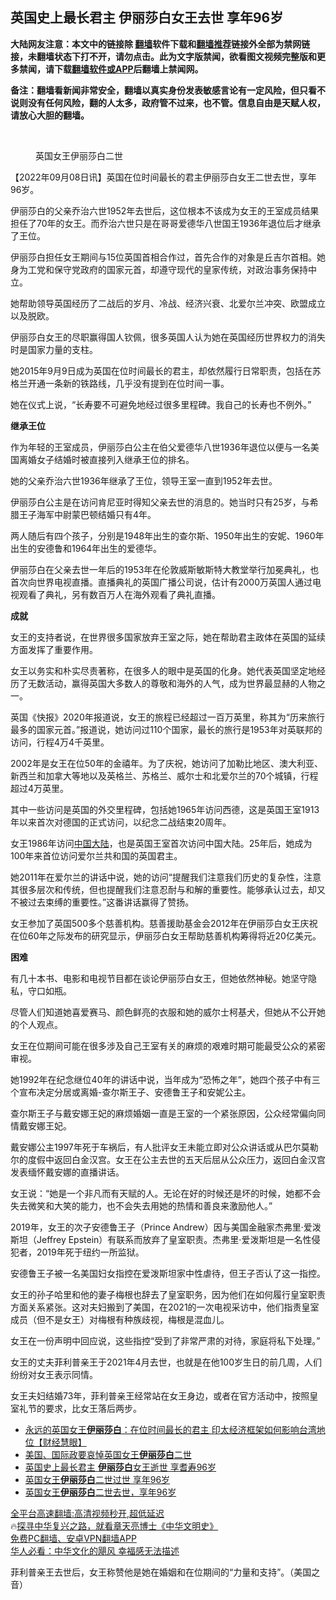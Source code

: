  <!-- 面包屑导航 --> <h2>英国史上最长君主 伊丽莎白女王去世 享年96岁</h2> <p class="notice"><b>大陆网友注意：本文中的链接除 <a href="https://github.com/bannedbook/fanqiang" >翻墙</a>软件下载和<a href="https://github.com/killgcd/justmysocks/blob/master/README.md">翻墙推荐</a>链接外全部为禁网链接，未翻墙状态下打不开，请勿点击。此为文字版禁闻，欲看图文视频完整版和更多禁闻，请下载<a href="https://github.com/bannedbook/fanqiang">翻墙软件或APP</a>后翻墙上禁闻网。</p><p>备注：翻墙看新闻非常安全，翻墙以真实身份发表敏感言论有一定风险，但只看不说则没有任何风险，翻的人太多，政府管不过来，也不管。信息自由是天赋人权，请放心大胆的翻墙。</b></p>  <div class="entry"> <br /> <figure><a href="https://i0.wp.com/upload-images-bucket-v64rleca837do.s3.eu-west-1.amazonaws.com/wp-content/uploads/2021/04/26153326/D1005DE6C8F0DE25316C4408E88721B7CBBFB998_size44_w640_h510.jpeg?fit=640%2C510&#038;ssl=1" data-caption="英国女王伊丽莎白二世"></a><figcaption class="wp-caption-text">英国女王伊丽莎白二世</figcaption></figure> <p>【2022年09月08日讯】英国在位时间最长的君主伊丽莎白女王二世去世，享年96岁。</p> <p>伊丽莎白的父亲乔治六世1952年去世后，这位根本不该成为女王的王室成员结果担任了70年的女王。而乔治六世只是在哥哥爱德华八世国王1936年退位后才继承了王位。</p> <p>伊丽莎白担任女王期间与15位英国首相合作过，首先合作的对象是丘吉尔首相。她身为工党和保守党政府的国家元首，却遵守现代的皇家传统，对政治事务保持中立。</p> <p>她帮助领导英国经历了二战后的岁月、冷战、经济兴衰、北爱尔兰冲突、欧盟成立以及脱欧。</p> <p>伊丽莎白女王的尽职赢得国人钦佩，很多英国人认为她在英国经历世界权力的消失时是国家力量的支柱。</p> <p>她2015年9月9日成为英国在位时间最长的君主，却依然履行日常职责，包括在苏格兰开通一条新的铁路线，几乎没有提到在位时间一事。</p> <p>她在仪式上说，“长寿要不可避免地经过很多里程碑。我自己的长寿也不例外。”</p> <p><strong>继承王位</strong></p> <p>作为年轻的王室成员，伊丽莎白公主在伯父爱德华八世1936年退位以便与一名美国离婚女子结婚时被直接列入继承王位的排名。</p>  <p>她的父亲乔治六世1936年继承了王位，领导王室一直到1952年去世。</p> <p>伊丽莎白公主是在访问肯尼亚时得知父亲去世的消息的。她当时只有25岁，与希腊王子海军中尉蒙巴顿结婚只有4年。</p> <p>两人随后有四个孩子，分别是1948年出生的查尔斯、1950年出生的安妮、1960年出生的安德鲁和1964年出生的爱德华。</p> <p>伊丽莎白在父亲去世一年后的1953年在伦敦威斯敏斯特大教堂举行加冕典礼，也首次向世界电视直播。直播典礼的英国广播公司说，估计有2000万英国人通过电视观看了典礼，另有数百万人在海外观看了典礼直播。</p> <p><strong>成就</strong></p> <p>女王的支持者说，在世界很多国家放弃王室之际，她在帮助君主政体在英国的延续方面发挥了重要作用。</p> <p>女王以务实和朴实尽责著称，在很多人的眼中是英国的化身。她代表英国坚定地经历了无数活动，赢得英国大多数人的尊敬和海外的人气，成为世界最显赫的人物之一。</p> <p>英国《快报》2020年报道说，女王的旅程已经超过一百万英里，称其为“历来旅行最多的国家元首。”报道说，她访问过110个国家，最长的旅行是1953年对英联邦的访问，行程4万4千英里。</p> <p>2002年是女王在位50年的金禧年。为了庆祝，她访问了加勒比地区、澳大利亚、新西兰和加拿大等地以及英格兰、苏格兰、威尔士和北爱尔兰的70个城镇，行程超过4万英里。</p>  <p>其中一些访问是英国的外交里程碑，包括她1965年访问西德，这是英国王室1913年以来首次对德国的正式访问，以纪念二战结束20周年。</p> <p>女王1986年访问<span class='wp_keywordlink_affiliate'><a href="https://www.bannedbook.org/" title="中国" target="_blank">中国</a></span><span class='wp_keywordlink_affiliate'><a href="https://www.bannedbook.org/" title="大陆" target="_blank">大陆</a></span>，也是英国王室首次访问中国大陆。25年后，她成为100年来首位访问爱尔兰共和国的英国君主。</p> <p>她2011年在爱尔兰的讲话中说，她的访问“提醒我们注意我们历史的复杂性，注意其很多层次和传统，但也提醒我们注意忍耐与和解的重要性。能够承认过去，却又不被过去束缚的重要性。”这番讲话赢得了赞扬。</p> <p>女王参加了英国500多个慈善机构。慈善援助基金会2012年在伊丽莎白女王庆祝在位60年之际发布的研究显示，伊丽莎白女王帮助慈善机构筹得将近20亿美元。</p> <p><strong>困难</strong></p> <p>有几十本书、电影和电视节目都在谈论伊丽莎白女王，但她依然神秘。她坚守隐私，守口如瓶。</p> <p>尽管人们知道她喜爱赛马、颜色鲜亮的衣服和她的威尔士柯基犬，但她从不公开她的个人观点。</p> <p>女王在位期间可能在很多涉及自己王室有关的麻烦的艰难时期可能最受公众的紧密审视。</p> <p>她1992年在纪念继位40年的讲话中说，当年成为“恐怖之年”，她四个孩子中有三个宣布决定分居或离婚-查尔斯王子、安德鲁王子和安妮公主。</p>  <p>查尔斯王子与戴安娜王妃的麻烦婚姻一直是王室的一个紧张原因，公众经常偏向同情戴安娜王妃。</p> <p>戴安娜公主1997年死于车祸后，有人批评女王未能立即对公众讲话或从巴尔莫勒尔的度假中返回白金汉宫。女王在公主去世的五天后屈从公众压力，返回白金汉宫发表缅怀戴安娜的直播讲话。</p> <p>女王说：“她是一个非凡而有天赋的人。无论在好的时候还是坏的时候，她都不会失去微笑和大笑的能力，也不会失去用她的热情和善良来激励他人。”</p> <p>2019年，女王的次子安德鲁王子（Prince Andrew）因与美国金融家杰弗里·爱泼斯坦（Jeffrey Epstein）有联系而放弃了皇室职责。杰弗里·爱泼斯坦是一名性侵犯者，2019年死于纽约一所监狱。</p> <p>安德鲁王子被一名美国妇女指控在爱泼斯坦家中性虐待，但王子否认了这一指控。</p> <p>女王的孙子哈里和他的妻子梅根也辞去了皇室职务，因为他们在如何履行皇室职责方面关系紧张。这对夫妇搬到了美国，在2021的一次电视采访中，他们指责皇室成员（但不是女王）对梅根有种族歧视，梅根是混血儿。</p> <p>女王在一份声明中回应说，这些指控“受到了非常严肃的对待，家庭将私下处理。”</p> <p>女王的丈夫菲利普亲王于2021年4月去世，也就是在他100岁生日的前几周，人们纷纷对女王表示同情。</p> <p>女王夫妇结婚73年，菲利普亲王经常站在女王身边，或者在官方活动中，按照皇室礼节的要求，比女王落后两步。</p>  <div id="taboola-mid-1"></div>  <ul class='op-related-articles' title='相关阅读'> <li><a href='https://www.bannedbook.org/bnews/bannedvideo/20220909/1782307.html' target='_blank'>永远的英国女王<b>伊丽莎白</b>：在位时间最长的君主 印太经济框架如何影响台湾地位【财经慧眼】</a></li> <li><a href='https://www.bannedbook.org/bnews/worldnews/20220909/1782305.html' target='_blank'>美国、国际政要哀悼英国女王<b>伊丽莎白</b>二世</a></li> <li><a href='https://www.bannedbook.org/bnews/comments/20220909/1782259.html' target='_blank'>英国史上最长君主 <b>伊丽莎白</b>女王逝世 享耆寿96岁</a></li> <li><a href='https://www.bannedbook.org/bnews/comments/20220909/1782254.html' target='_blank'>英国女王<b>伊丽莎白</b>二世过世 享年96岁</a></li> <li><a href='https://www.bannedbook.org/bnews/headline/20220909/1782251.html' target='_blank'>英国女王<b>伊丽莎白</b>二世去世，享年96岁</a></li> </ul> <p class="texttj"> <a href="https://github.com/bannedbook/fanqiang/wiki/V2ray%E6%9C%BA%E5%9C%BA" target="_blank">全平台高速翻墙:高清视频秒开,超低延迟</a><br/> 🔥<a href="https://www.bannedbook.org/bnews/comments/20220808/1768773.html" target="_blank">探寻中华复兴之路，就看章天亮博士《中华文明史》</a><br/> <a href="https://github.com/bannedbook/fanqiang/wiki/%E7%A6%81%E9%97%BB%E7%BD%91%E5%AE%89%E5%8D%93%E7%BF%BB%E5%A2%99%E6%96%B0%E9%97%BBAPP" target="_blank">免费PC翻墙、安卓VPN翻墙APP</a><br/> <a href="https://www.bannedbook.org/bnews/comments/20220220/1694796.html" target="_blank">华人必看：中华文化的飓风 幸福感无法描述</a> </p><p>菲利普亲王去世后，女王称赞他是她在婚姻和在位期间的“力量和支持”。（美国之音）</p><a name='sharetosocial'></a>  <div style="margin-bottom:5px;padding-bottom:5px;clear:both"> <div id="archive-pix-1" class="banner-ads"> <!-- AuctionX Display platform tag START --> <div id="27602x728x90x621x_ADSLOT1" clicktrack="%%CLICK_URL_ESC%%"></div>  <!-- AuctionX Display platform tag END --> </div> <div id="archive-pix-2" class="banner-ads"> <!-- AuctionX Display platform tag START --> <div id="27556x300x250x621x_ADSLOT1" clicktrack="%%CLICK_URL_ESC%%" style="margin:0 auto;text-align:center"></div>  <!-- AuctionX Display platform tag END --> </div> </div>  <div id="archive-pix-1" class="banner-ads"> <!-- AuctionX Display platform tag START --> <div id="27603x728x90x621x_ADSLOT1" clicktrack="%%CLICK_URL_ESC%%"></div>  <!-- AuctionX Display platform tag END --> </div> </div><!--END ENTRY--> 